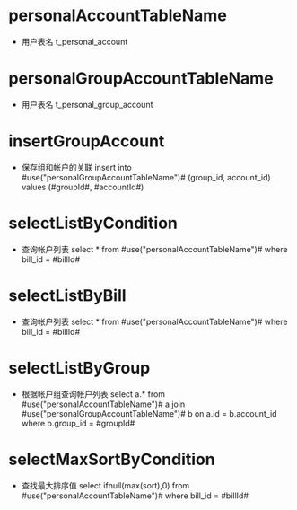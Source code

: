 personalAccountTableName
===
* 用户表名
	t_personal_account
	
personalGroupAccountTableName
===
* 用户表名
	t_personal_group_account
	
insertGroupAccount
===
* 保存组和帐户的关联
	insert into #use("personalGroupAccountTableName")# (group_id, account_id)
	values
	(#groupId#, #accountId#)
	
selectListByCondition
===
* 查询帐户列表
	select * from #use("personalAccountTableName")#
	where
	bill_id = #billId#
	
selectListByBill
===
* 查询帐户列表
	select * from #use("personalAccountTableName")#
	where
	bill_id = #billId#
	
selectListByGroup
===
* 根据帐户组查询帐户列表
	select a.* from #use("personalAccountTableName")# a
	join #use("personalGroupAccountTableName")# b on a.id = b.account_id
	where
	b.group_id = #groupId#
	
selectMaxSortByCondition
===
* 查找最大排序值
	select ifnull(max(sort),0) from #use("personalAccountTableName")#
	where
	bill_id = #billId#
	